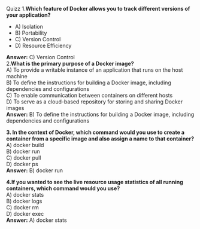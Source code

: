 Quizz
1.**Which feature of Docker allows you to track different versions of your application?**  

-   A) Isolation
-   B) Portability
-   C) Version Control
-   D) Resource Efficiency

**Answer:**  C) Version Control  
2.**What is the primary purpose of a Docker image?**  
A) To provide a writable instance of an application that runs on the host machine  
B) To define the instructions for building a Docker image, including dependencies and configurations  
C) To enable communication between containers on different hosts  
D) To serve as a cloud-based repository for storing and sharing Docker images  
**Answer:**  B) To define the instructions for building a Docker image, including dependencies and configurations

**3. In the context of Docker, which command would you use to create a container from a specific image and also assign a name to that container?**  
A) docker build  
B) docker run  
C) docker pull  
D) docker ps  
**Answer:** B) docker run

**4.If you wanted to see the live resource usage statistics of all running containers, which command would you use?**  
A) docker stats  
B) docker logs  
C) docker rm  
D) docker exec  
**Answer:**  A) docker stats
<!--stackedit_data:
eyJoaXN0b3J5IjpbLTExOTI4OTIzMTAsMTQ4NjYxNjUxNV19
-->